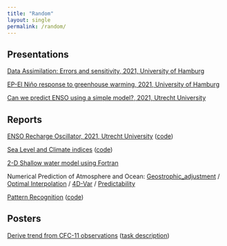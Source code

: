 ```yaml
---
title: "Random"
layout: single
permalink: /random/
---
```



Presentations
---
[Data Assimilation: Errors and sensitivity, 2021, University of Hamburg ](/assets/file/Data_Assimilation_Dong.pdf)

[EP-El Niño response to greenhouse warming, 2021, University of Hamburg ](/assets/file/enso_response_to_greenhouse_warming.pdf)

[Can we predict ENSO using a simple model?, 2021, Utrecht University](/assets/file/ENSO_Delayed_Recharge_Oscillator.pdf) 



Reports
---
[ENSO Recharge Oscillator, 2021, Utrecht University](/assets/file/recharge_oscillator_report.pdf) (<a href="https://github.com/oceanography-rookie/SOAC_github/blob/main/ENSO%20(2).ipynb">code</a>)

[Sea Level and Climate indices](/assets/file/interannual_variations_of_sea_level_in_the_Equatorial_Pacific_and_climate_indices.pdf) (<a href="https://github.com/oceanography-rookie/MAIO_github/blob/main/Assignment.ipynb">code</a>)

[2-D Shallow water model using Fortran](/assets/file/SWM_Report_DongJian.pdf)


Numerical Prediction of Atmosphere and Ocean: [Geostrophic_adjustment](/assets/file/Geostrophic_adjustment_Dong.pdf) / [Optimal Interpolation](/assets/file/Optimal_Interpolation_Dong.pdf) / [4D-Var](/assets/file/4DVAR_Dong.pdf) / [Predictability](/assets/file/Predictability_Dong.pdf)


[Pattern Recognition](/assets/file/Pattern_Recognition_Assignment.pdf) (<a href="https://github.com/SimonvdFliert/Pattern_Recognition_Assignment/blob/main/PR_Assignment_Final.ipynb">code</a>)

Posters
---
[Derive trend from CFC-11 observations](/assets/file/CFC_11_POSTER.pdf) (<a href="https://github.com/oceanography-rookie/MAIO_github/blob/main/Project_13_AGAGE_CFC-11_2021.pdf">task description</a>)







<!--Some courses
--
<a href="<https://webspace.science.uu.nl/~delde102/SOAC.htm"> Simulation of Ocean and Atmosphere & Climate (SOAC) (NS-MO501M) 2021 </a> -->



